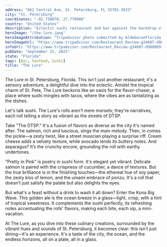 ```yaml
---
address: "661 Central Ave, St. Petersburg, FL 33701-3633"
city: "St. Petersburg"
coordinates: "-82.730070, 27.770900"
country: "United States"
description: "Eclectic sushi restaurant and bar against the backdrop of the lively downtown area"
heroImage: "/the-lure.jpeg"
heroImageAttribution: "Tripadvisor photo submitted by AldebaranFlorida (Sep 2018)"
heroImageUrl: "https://www.tripadvisor.com/Restaurant_Review-g34607-d9808691-Reviews-The_Lure-St_Petersburg_Florida.html#photos;aggregationId=101&albumid=101&filter=7&ff=344908605"
infoUrl: "https://www.tripadvisor.com/Restaurant_Review-g34607-d9808691-Reviews-The_Lure-St_Petersburg_Florida.html"
pubDate: "September 15, 2023"
state: "Florida"
tags: [Bar, Seafood, Sushi]
title: "The Lure"
---
```


The Lure in St. Petersburg, Florida. This isn't just another restaurant; it's a sensory adventure, a delightful dive into the eclectic. Amidst the tropical charm of St. Pete, The Lure beckons like an oasis for the flavor-chaser, a place where sushi mingles with tacos, where the vibes are as tantalizing as the dishes.

Let's talk sushi. The Lure's rolls aren't mere morsels; they're narratives, each roll telling a story as vibrant as the streets of DTSP.

Take "The DTSP." It's a fusion of flavors as diverse as the city it's named after. The salmon, rich and luscious, sings the main melody. Then, in comes the pickle—a zesty twist, like a street musician playing a surprise riff. Cream cheese adds a velvety texture, while avocado lends its buttery notes. And asparagus? It’s the crunchy encore, grounding the roll with earthy undertones.

"Pretty in Pink" is poetry in sushi form. It's elegant yet vibrant. Delicate salmon is paired with the crispness of cucumber, a dance of textures. But the true brilliance is in the finishing touches—the ethereal hue of soy paper, the zesty kiss of lemon, and the umami embrace of ponzu. It's a roll that doesn't just satisfy the palate but also delights the eyes.

But what's a feast without a drink to wash it all down? Enter the Kona Big Wave. This golden ale is the ocean breeze in a glass—light, crisp, with a hint of tropical sweetness. It complements the sushi perfectly, its refreshing notes accentuating the rolls' flavors, making each bite, each sip, a mini-vacation.

At The Lure, as you dive into these culinary creations, surrounded by the vibrant hues and sounds of St. Petersburg, it becomes clear: this isn't just dining—it's an experience. It's a taste of the city, the ocean, and the endless horizons, all on a plate, all in a glass.
